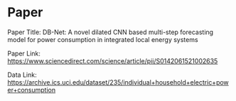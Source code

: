 # Paper
Paper Title: DB-Net: A novel dilated CNN based multi-step forecasting model for power consumption in integrated local energy systems

Paper Link: https://www.sciencedirect.com/science/article/pii/S0142061521002635

Data Link: https://archive.ics.uci.edu/dataset/235/individual+household+electric+power+consumption
